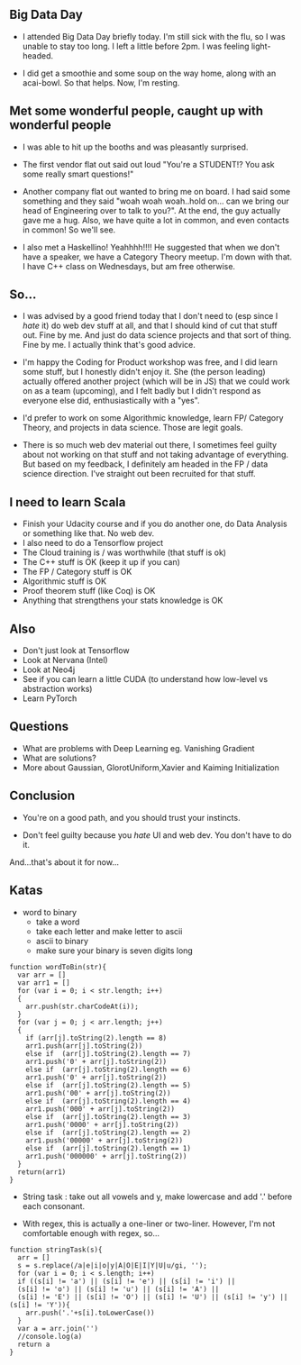 ## Big Data Day 

- I attended Big Data Day briefly today.
  I'm still sick with the flu, so I was unable to stay too long.
  I left a little before 2pm. I was feeling light-headed.
  
- I did get a smoothie and some soup on the way home, along with
  an acai-bowl. So that helps. Now, I'm resting.
  
## Met some wonderful people, caught up with wonderful people

- I was able to hit up the booths and was pleasantly surprised.
  
- The first vendor flat out said out loud "You're a STUDENT!?
  You ask some really smart questions!"
  
- Another company flat out wanted to bring me on board. 
  I had said some something and they said "woah woah woah..hold on...
  can we bring our head of Engineering over to talk to you?".
  At the end, the guy actually gave me a hug. Also, we have 
  quite a lot in common, and even contacts in common! So we'll see.
  
- I also met a Haskellino! Yeahhhh!!!! He suggested that when
  we don't have a speaker, we have a Category Theory meetup.
  I'm down with that. I have C++ class on Wednesdays, but am free
  otherwise. 
  
## So...

- I was advised by a good friend today that I don't need to 
  (esp since I *hate* it) do web dev stuff at all, and that I should
  kind of cut that stuff out. Fine by me. And just do data science
  projects and that sort of thing. Fine by me. I actually think 
  that's good advice. 
  
- I'm happy the Coding for Product workshop was free, and I did learn
  some stuff, but I honestly didn't enjoy it. She (the person leading)
  actually offered another project (which will be in JS) that we could
  work on as a team (upcoming), and I felt badly but I didn't respond
  as everyone else did, enthusiastically with a "yes". 
  
- I'd prefer to work on some Algorithmic knowledge, learn FP/ Category Theory,
  and projects in data science. Those are legit goals. 
  
- There is so much web dev material out there, I sometimes feel guilty 
  about not working on that stuff and not taking advantage of everything.
  But based on my feedback, I definitely am headed in the FP / data science
  direction. I've straight out been recruited for that stuff.
  
## I need to learn Scala

- Finish your Udacity course and if you do another one,
  do Data Analysis or something like that. No web dev.
- I also need to do a Tensorflow project
- The Cloud training is / was worthwhile (that stuff is ok)
- The C++ stuff is OK (keep it up if you can)
- The FP / Category stuff is OK
- Algorithmic stuff is OK
- Proof theorem stuff (like Coq) is OK
- Anything that strengthens your stats knowledge is OK

## Also 
- Don't just look at Tensorflow
- Look at Nervana (Intel)
- Look at Neo4j
- See if you can learn a little CUDA (to understand how low-level vs abstraction works)
- Learn PyTorch

## Questions
- What are problems with Deep Learning eg. Vanishing Gradient
- What are solutions?
- More about Gaussian, GlorotUniform,Xavier and Kaiming Initialization

## Conclusion

- You're on a good path, and you should trust your instincts.

- Don't feel guilty because you *hate* UI and web dev. You don't have to do it.

And...that's about it for now...

## Katas

- word to binary
  - take a word
  - take each letter and make letter to ascii
  - ascii to binary
  - make sure your binary is seven digits long
  
```
function wordToBin(str){
  var arr = []
  var arr1 = []
  for (var i = 0; i < str.length; i++)
  {
    arr.push(str.charCodeAt(i));
  }
  for (var j = 0; j < arr.length; j++)
  {
    if (arr[j].toString(2).length == 8)
    arr1.push(arr[j].toString(2))
    else if  (arr[j].toString(2).length == 7)
    arr1.push('0' + arr[j].toString(2))
    else if  (arr[j].toString(2).length == 6)
    arr1.push('0' + arr[j].toString(2))
    else if  (arr[j].toString(2).length == 5)
    arr1.push('00' + arr[j].toString(2))
    else if  (arr[j].toString(2).length == 4)
    arr1.push('000' + arr[j].toString(2))
    else if  (arr[j].toString(2).length == 3)
    arr1.push('0000' + arr[j].toString(2))
    else if  (arr[j].toString(2).length == 2)
    arr1.push('00000' + arr[j].toString(2))
    else if  (arr[j].toString(2).length == 1)
    arr1.push('000000' + arr[j].toString(2))
  }
  return(arr1)
}
```

- String task : take out all vowels and y, make lowercase
  and add '.' before each consonant. 
  
- With regex, this is actually a one-liner or two-liner.
  However, I'm not comfortable enough with regex, so...
  
  
```
function stringTask(s){
  arr = []
  s = s.replace(/a|e|i|o|y|A|O|E|I|Y|U|u/gi, '');
  for (var i = 0; i < s.length; i++)
  if ((s[i] != 'a') || (s[i] != 'e') || (s[i] != 'i') ||
  (s[i] != 'o') || (s[i] != 'u') || (s[i] != 'A') ||
  (s[i] != 'E') || (s[i] != 'O') || (s[i] != 'U') || (s[i] != 'y') || (s[i] != 'Y')){
    arr.push('.'+s[i].toLowerCase())
  }
  var a = arr.join('')
  //console.log(a)
  return a
}
```
